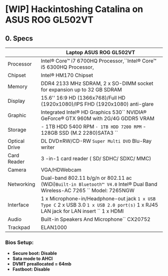 # [WIP] Hackintoshing Catalina on ASUS ROG GL502VT

## 0. Specs

|               | Laptop ASUS ROG GL502VT                                                                                                                 |
| ------------- | ---------------------------------------------------------------------------------------------------------------------------------------- |
| Processor     | Intel® Core™ i7 6700HQ Processor,``Intel® Core™ i5 6300HQ Processor,                                                                 |
| Chipset       | Intel® HM170 Chipset                                                                                                                    |
| Memory        | DDR4 2133 MHz SDRAM, 2 x SO-DIMM socket for expansion up to 32 GB SDRAM                                                                  |
| Display       | 15.6'' 16:9 HD (1366x768)/Full HD (1920x1080)/IPS FHD (1920x1080) anti-glare                                                             |
| Graphic       | Integrated Intel® HD Graphics 530`` NVIDIA® GeForce® GTX 960M with 2G/4G GDDR5 VRAM                                                   |
| Storage       | - 1TB HDD 5400 RPM ``- 1TB HDD 7200 RPM`` - 128GB SSD (M.2 2280)SATA3 ``                                                                 |
| Optical Drive | DL DVD±RW/CD-RW ``Super Multi DVD`` Blu-Ray writer                                                                                      |
| Card Reader   | 3 -in-1 card reader ( SD/ SDHC/ SDXC/ MMC)                                                                                               |
| Camera        | VGA/HDWebcam                                                                                                                             |
| Networking    | Dual-band 802.11 b/g/n or 802.11 ac (WiDi)``Built-in Bluetooth™ V4.0`` Intel® Dual Band Wireless-AC 7265 `` Model: 7265NGW             |
| Interface     | 1 x Microphone-in/Headphone-out jack ``1 x USB Type C`` 2 x USB 3.0 ``1 x USB 2.0 port(s)`` 1 x RJ45 LAN jack for LAN insert `` 1 x HDMI |
| Audio         | Built-in Speakers And Microphone`` CX20752                                                                                               |
| Trackpad      | ELAN1000                                                                                                                                 |

### Bios Setup:

* **Secure boot: Disable**
* **Sata mode to AHCI**
* **DVMT preallocated = 64mb**
* **Fastboot: Disable**
